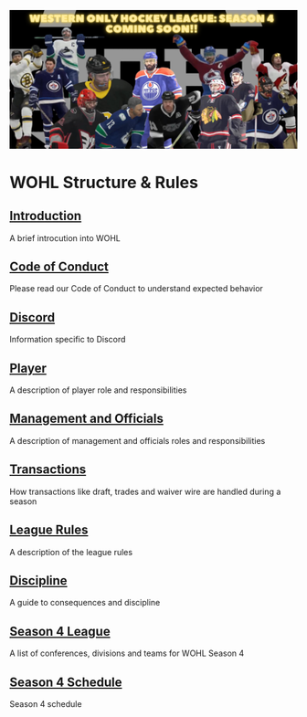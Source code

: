 ![WOHL_LOGO2](WOHL_LOGO2.png)

# WOHL Structure & Rules

## [Introduction](intro.md)
A brief introcution into WOHL

## [Code of Conduct](code-of-conduct.md)
Please read our Code of Conduct to understand expected behavior

## [Discord](discord.md)
Information specific to Discord

## [Player](player.md)
A description of player role and responsibilities

## [Management and Officials](management-and-officials.md)
A description of management and officials roles and responsibilities

## [Transactions](transactions.md)
How transactions like draft, trades and waiver wire are handled during a season

## [League Rules](rules.md)
A description of the league rules

## [Discipline](discipline.md)
A guide to consequences and discipline

## [Season 4 League](season4-league.md)
A list of conferences, divisions and teams for WOHL Season 4

## [Season 4 Schedule](season4-schedule.md)
Season 4 schedule
